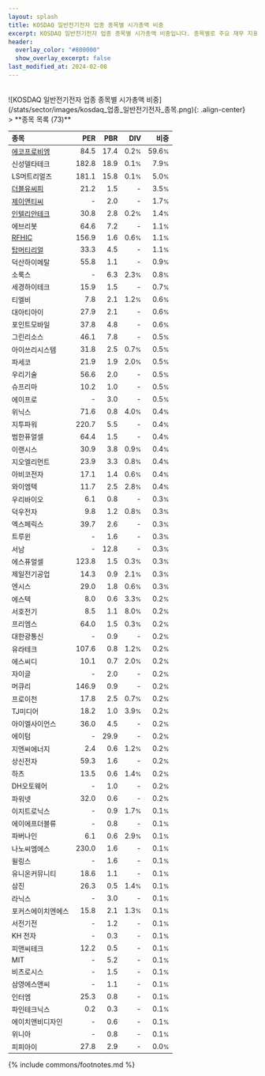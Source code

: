 ```yaml
---
layout: splash
title: KOSDAQ 일반전기전자 업종 종목별 시가총액 비중
excerpt: KOSDAQ 일반전기전자 업종 종목별 시가총액 비중입니다. 종목별로 주요 재무 지표를 함께 표시합니다.
header:
  overlay_color: "#800000"
  show_overlay_excerpt: false
last_modified_at: 2024-02-08
---
```

<br>
![KOSDAQ 일반전기전자 업종 종목별 시가총액 비중](/stats/sector/images/kosdaq_업종_일반전기전자_종목.png){: .align-center}
<br>
> **종목 목록 (73)**<a id="list"></a>

| **종목** | **PER** | **PBR** | **DIV** | **비중** |
| :------- | ------: | ------: | ------: | -------: |
| [에코프로비엠](/247540/) | 84.5 | 17.4 | 0.2<small>%</small> | 59.6<small>%</small> |
| 신성델타테크 | 182.8 | 18.9 | 0.1<small>%</small> | 7.9<small>%</small> |
| LS머트리얼즈 | 181.1 | 15.8 | 0.1<small>%</small> | 5.0<small>%</small> |
| [더블유씨피](/393890/) | 21.2 | 1.5 | - | 3.5<small>%</small> |
| [제이앤티씨](/204270/) | - | 2.0 | - | 1.7<small>%</small> |
| [인텔리안테크](/189300/) | 30.8 | 2.8 | 0.2<small>%</small> | 1.4<small>%</small> |
| 에브리봇 | 64.6 | 7.2 | - | 1.1<small>%</small> |
| [RFHIC](/218410/) | 156.9 | 1.6 | 0.6<small>%</small> | 1.1<small>%</small> |
| [탑머티리얼](/360070/) | 33.3 | 4.5 | - | 1.1<small>%</small> |
| 덕산하이메탈 | 55.8 | 1.1 | - | 0.9<small>%</small> |
| 소룩스 | - | 6.3 | 2.3<small>%</small> | 0.8<small>%</small> |
| 세경하이테크 | 15.9 | 1.5 | - | 0.7<small>%</small> |
| 티엘비 | 7.8 | 2.1 | 1.2<small>%</small> | 0.6<small>%</small> |
| 대아티아이 | 27.9 | 2.1 | - | 0.6<small>%</small> |
| 포인트모바일 | 37.8 | 4.8 | - | 0.6<small>%</small> |
| 그린리소스 | 46.1 | 7.8 | - | 0.5<small>%</small> |
| 아이쓰리시스템 | 31.8 | 2.5 | 0.7<small>%</small> | 0.5<small>%</small> |
| 파세코 | 21.9 | 1.9 | 2.0<small>%</small> | 0.5<small>%</small> |
| 우리기술 | 56.6 | 2.0 | - | 0.5<small>%</small> |
| 슈프리마 | 10.2 | 1.0 | - | 0.5<small>%</small> |
| 에이프로 | - | 3.0 | - | 0.5<small>%</small> |
| 위닉스 | 71.6 | 0.8 | 4.0<small>%</small> | 0.4<small>%</small> |
| 지투파워 | 220.7 | 5.5 | - | 0.4<small>%</small> |
| 범한퓨얼셀 | 64.4 | 1.5 | - | 0.4<small>%</small> |
| 이랜시스 | 30.9 | 3.8 | 0.9<small>%</small> | 0.4<small>%</small> |
| 지오엘리먼트 | 23.9 | 3.3 | 0.8<small>%</small> | 0.4<small>%</small> |
| 아비코전자 | 17.1 | 1.4 | 0.6<small>%</small> | 0.4<small>%</small> |
| 와이엠텍 | 11.7 | 2.5 | 2.8<small>%</small> | 0.4<small>%</small> |
| 우리바이오 | 6.1 | 0.8 | - | 0.3<small>%</small> |
| 덕우전자 | 9.8 | 1.2 | 0.8<small>%</small> | 0.3<small>%</small> |
| 엑스페릭스 | 39.7 | 2.6 | - | 0.3<small>%</small> |
| 트루윈 | - | 1.6 | - | 0.3<small>%</small> |
| 서남 | - | 12.8 | - | 0.3<small>%</small> |
| 에스퓨얼셀 | 123.8 | 1.5 | 0.3<small>%</small> | 0.3<small>%</small> |
| 제일전기공업 | 14.3 | 0.9 | 2.1<small>%</small> | 0.3<small>%</small> |
| 엔시스 | 29.0 | 1.8 | 0.6<small>%</small> | 0.3<small>%</small> |
| 에스텍 | 8.0 | 0.6 | 3.3<small>%</small> | 0.2<small>%</small> |
| 서호전기 | 8.5 | 1.1 | 8.0<small>%</small> | 0.2<small>%</small> |
| 프리엠스 | 64.0 | 1.5 | 0.3<small>%</small> | 0.2<small>%</small> |
| 대한광통신 | - | 0.9 | - | 0.2<small>%</small> |
| 유라테크 | 107.6 | 0.8 | 1.2<small>%</small> | 0.2<small>%</small> |
| 에스씨디 | 10.1 | 0.7 | 2.0<small>%</small> | 0.2<small>%</small> |
| 자이글 | - | 2.0 | - | 0.2<small>%</small> |
| 머큐리 | 146.9 | 0.9 | - | 0.2<small>%</small> |
| 프로이천 | 17.8 | 2.5 | 0.7<small>%</small> | 0.2<small>%</small> |
| TJ미디어 | 18.2 | 1.0 | 3.9<small>%</small> | 0.2<small>%</small> |
| 아이엘사이언스 | 36.0 | 4.5 | - | 0.2<small>%</small> |
| 에이텀 | - | 29.9 | - | 0.2<small>%</small> |
| 지엔씨에너지 | 2.4 | 0.6 | 1.2<small>%</small> | 0.2<small>%</small> |
| 상신전자 | 59.3 | 1.6 | - | 0.2<small>%</small> |
| 하츠 | 13.5 | 0.6 | 1.4<small>%</small> | 0.2<small>%</small> |
| DH오토웨어 | - | 1.0 | - | 0.2<small>%</small> |
| 파워넷 | 32.0 | 0.6 | - | 0.2<small>%</small> |
| 이지트로닉스 | - | 0.9 | 1.7<small>%</small> | 0.1<small>%</small> |
| 에이에프더블류 | - | 0.8 | - | 0.1<small>%</small> |
| 파버나인 | 6.1 | 0.6 | 2.9<small>%</small> | 0.1<small>%</small> |
| 나노씨엠에스 | 230.0 | 1.6 | - | 0.1<small>%</small> |
| 윌링스 | - | 1.6 | - | 0.1<small>%</small> |
| 유니온커뮤니티 | 18.6 | 1.1 | - | 0.1<small>%</small> |
| 삼진 | 26.3 | 0.5 | 1.4<small>%</small> | 0.1<small>%</small> |
| 라닉스 | - | 3.0 | - | 0.1<small>%</small> |
| 포커스에이치엔에스 | 15.8 | 2.1 | 1.3<small>%</small> | 0.1<small>%</small> |
| 서전기전 | - | 1.2 | - | 0.1<small>%</small> |
| KH 전자 | - | 0.3 | - | 0.1<small>%</small> |
| 피앤씨테크 | 12.2 | 0.5 | - | 0.1<small>%</small> |
| MIT | - | 5.2 | - | 0.1<small>%</small> |
| 비츠로시스 | - | 1.5 | - | 0.1<small>%</small> |
| 삼영에스앤씨 | - | 1.1 | - | 0.1<small>%</small> |
| 인터엠 | 25.3 | 0.8 | - | 0.1<small>%</small> |
| 파인테크닉스 | 0.2 | 0.3 | - | 0.1<small>%</small> |
| 에이치앤비디자인 | - | 0.6 | - | 0.1<small>%</small> |
| 위니아 | - | 0.8 | - | 0.1<small>%</small> |
| 피피아이 | 27.8 | 2.9 | - | 0.0<small>%</small> |

{% include commons/footnotes.md %}